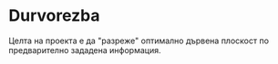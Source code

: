 # Durvorezba
Целта на проекта е да "разреже" оптимално дървена плоскост по предварително зададена информация.
